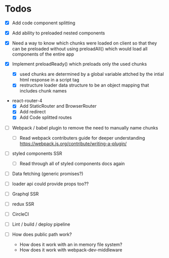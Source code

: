 # Todos

- [x] Add code component splitting
- [x] Add ability to preloaded nested components
- [x] Need a way to know which chunks were loaded on client so that they can be preloaded without using preloadAll() which would load all components of the entire app

- [x] Implement preloadReady() which preloads only the used chunks
  - [x] used chunks are determined by a global variable attched by the intial html response in a script tag
  - [x] restructure loader data structure to be an object mapping that includes chunk names

- react-router-4
  - [x] Add StaticRouter and BrowserRouter
  - [x] Add redirect
  - [x] Add Code splitted routes

- [ ] Webpack / babel plugin to remove the need to manually name chunks
  - [ ] Read webpack contributers guide for deeper understanding https://webpack.js.org/contribute/writing-a-plugin/

- [ ] styled components SSR
  - [ ] Read through all of styled components docs again

- [ ] Data fetching (generic promises?)

- [ ] loader api could provide props too??

- [ ] Graphql SSR

- [ ] redux SSR

- [ ] CircleCI

- [ ] Lint / build / deploy pipeline

- [ ] How does public path work?
  - How does it work with an in memory file system?
  - How does it work with webpack-dev-middleware

